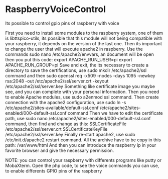 # RaspberryVoiceControl
Its possible to control gpio pins of raspberry with voice

First you need to install some modules to the raspberry system, one of them is libttspico-utils, its possible that this module will not being compatible with your raspberry, it depends on the version of the last one.
Then its important to change the user that will execute apache2 in raspberry.
Use the commands sudo nano /etc/apache2/envvars, an document will be open then you put this code: 
        export APACHE_RUN_USER=pi
	      export APACHE_RUN_GROUP=pi
Save and exit, the its necessary to create a directory to save the certifications, use sudo mkdir /etc/apache2/ssl command and then sudo openssl req -x509 -nodes -days 1095 -newkey rsa:2048 -out /etc/apache2/ssl/server.crt -keyout /etc/apache2/ssl/server.key
Something like certificate image you maybe see, and you can complete with your personal information.
Then you need to enable Apache modules, use sudo a2enmod ssl command.
Then create connection with the apache2 configuration, use sudo ln -s /etc/apache2/sites-available/default-ssl.conf /etc/apache2/sites-enabled/000-default-ssl.conf      command
Then we have to edit the certificate path, use sudo nano /etc/apache2/sites-enabled/000-default-ssl.conf command, then find and change as this:
                   SSLCertificateFile     /etc/apache2/ssl/server.crt
                   SSLCertificateKeyFile    /etc/apache2/ssl/server.key
Finally re-start apache2, use sudo /etc/init.d/apache2 restart command.
All the archive have to be copy in this path: /var/www/html
And then you can introduce the raspberry ip in your favorite browser and give the necessary permission.

NOTE: you can control your raspberry with differents programs like putty or MobaXterm.
      Open the php code, to see the voice commands you can use, to enable differents GPIO pins of the raspberry
